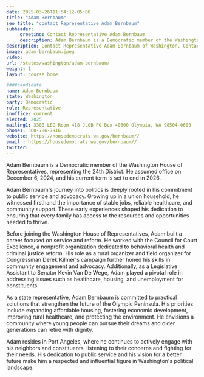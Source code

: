 ```yaml
---
date: 2025-03-26T11:54:12-05:00
title: "Adam Bernbaum"
seo_title: "contact Representative Adam Bernbaum"
subheader:
     greeting: Contact Representative Adam Bernbaum
     description: Adam Bernbaum is a Democratic member of the Washington House of Representatives, representing the 24th District. He assumed office on December 6, 2024, and his current term is set to end in 2026.
description: Contact Representative Adam Bernbaum of Washington. Contact information for Adam Bernbaum includes email address, phone number, and mailing address.
image: adam-bernbaum.jpeg
video:
url: /states/washington/adam-bernbaum/
weight: 1
layout: course_home

####candidate
name: Adam Bernbaum
state: Washington
party: Democratic
role: Representative
inoffice: current
elected: 2025
mailing1: 338B LEG Room 418 JLOB PO Box 40600 Olympia, WA 98504-0600
phone1: 360-786-7916
website: https://housedemocrats.wa.gov/bernbaum//
email : https://housedemocrats.wa.gov/bernbaum//
twitter: 
---
```

Adam Bernbaum is a Democratic member of the Washington House of Representatives, representing the 24th District. He assumed office on December 6, 2024, and his current term is set to end in 2026.

Adam Bernbaum's journey into politics is deeply rooted in his commitment to public service and advocacy. Growing up in a union household, he witnessed firsthand the importance of stable jobs, reliable healthcare, and community support. These early experiences shaped his dedication to ensuring that every family has access to the resources and opportunities needed to thrive.

Before joining the Washington House of Representatives, Adam built a career focused on service and reform. He worked with the Council for Court Excellence, a nonprofit organization dedicated to behavioral health and criminal justice reform. His role as a rural organizer and field organizer for Congressman Derek Kilmer's campaign further honed his skills in community engagement and advocacy. Additionally, as a Legislative Assistant to Senator Kevin Van De Wege, Adam played a pivotal role in addressing issues such as healthcare, housing, and unemployment for constituents.

As a state representative, Adam Bernbaum is committed to practical solutions that strengthen the future of the Olympic Peninsula. His priorities include expanding affordable housing, fostering economic development, improving rural healthcare, and protecting the environment. He envisions a community where young people can pursue their dreams and older generations can retire with dignity.

Adam resides in Port Angeles, where he continues to actively engage with his neighbors and constituents, listening to their concerns and fighting for their needs. His dedication to public service and his vision for a better future make him a respected and influential figure in Washington's political landscape.
